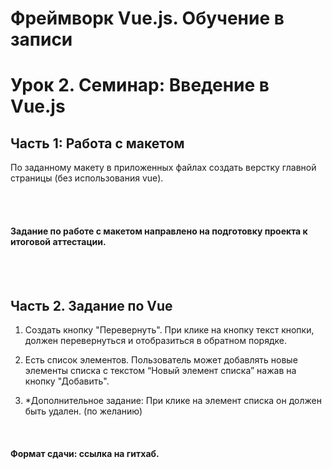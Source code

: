 # Фреймворк Vue.js. Обучение в записи

# Урок 2. Семинар: Введение в Vue.js
## Часть 1: Работа с макетом

По заданному макету в приложенных файлах создать верстку главной страницы (без использования vue).

<br>
<br>

#### Задание по работе с макетом направлено на подготовку проекта к итоговой аттестации.

<br>
<br>

## Часть 2. Задание по Vue

1. Создать кнопку "Перевернуть". При клике на кнопку текст кнопки, должен перевернуться и отобразиться в обратном порядке.


2. Есть список элементов. Пользователь может добавлять новые элементы списка с текстом “Новый элемент списка” нажав на кнопку "Добавить".

3. *Дополнительное задание: При клике на элемент списка он должен быть удален. (по желанию)
<br>

#### Формат сдачи: ссылка на гитхаб.